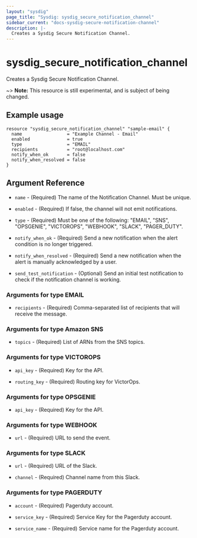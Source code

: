 ```yaml
---
layout: "sysdig"
page_title: "Sysdig: sysdig_secure_notification_channel"
sidebar_current: "docs-sysdig-secure-notification-channel"
description: |-
  Creates a Sysdig Secure Notification Channel.
---
```


# sysdig\_secure\_notification_channel

Creates a Sysdig Secure Notification Channel.

~> **Note:** This resource is still experimental, and is subject of being changed.

## Example usage

```hcl
resource "sysdig_secure_notification_channel" "sample-email" {
  name                 = "Example Channel - Email"
  enabled              = true
  type                 = "EMAIL"
  recipients           = "root@localhost.com"
  notify_when_ok       = false
  notify_when_resolved = false
}
```

## Argument Reference

* `name` - (Required) The name of the Notification Channel. Must be unique.

* `enabled` - (Required) If false, the channel will not emit notifications.

* `type` - (Required) Must be one of the following:  "EMAIL", "SNS", "OPSGENIE", 
    "VICTOROPS", "WEBHOOK", "SLACK", "PAGER_DUTY".

* `notify_when_ok` - (Required) Send a new notification when the alert condition is 
    no longer triggered.

* `notify_when_resolved` - (Required) Send a new notification when the alert is manually 
    acknowledged by a user.

* `send_test_notification` - (Optional) Send an initial test notification to check
    if the notification channel is working.

### Arguments for type EMAIL

* `recipients` - (Required) Comma-separated list of recipients that will receive 
    the message.
    
### Arguments for type Amazon SNS

* `topics` - (Required) List of ARNs from the SNS topics.

### Arguments for type VICTOROPS

* `api_key` - (Required) Key for the API.

* `routing_key` - (Required) Routing key for VictorOps. 

### Arguments for type OPSGENIE

* `api_key` - (Required) Key for the API.

### Arguments for type WEBHOOK

* `url` - (Required) URL to send the event.

### Arguments for type SLACK

* `url` - (Required) URL of the Slack.

* `channel` - (Required) Channel name from this Slack.

### Arguments for type PAGERDUTY

* `account` - (Required) Pagerduty account.

* `service_key` - (Required) Service Key for the Pagerduty account.

* `service_name` - (Required) Service name for the Pagerduty account.
